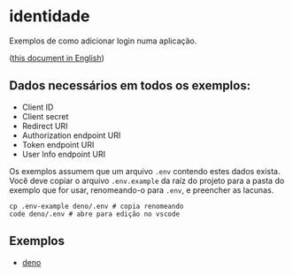 # identidade
Exemplos de como adicionar login numa aplicação.

([this document in English](README.md))

## Dados necessários em todos os exemplos:

- Client ID
- Client secret
- Redirect URI
- Authorization endpoint URI
- Token endpoint URI
- User Info endpoint URI

Os exemplos assumem que um arquivo `.env` contendo estes dados exista. Você deve copiar o arquivo
`.env.example` da raíz do projeto para a pasta do exemplo que for usar, renomeando-o para `.env`,
e preencher as lacunas.

```shell
cp .env-example deno/.env # copia renomeando
code deno/.env # abre para edição no vscode
```

## Exemplos

- [deno](./deno/LEIAME.md)
